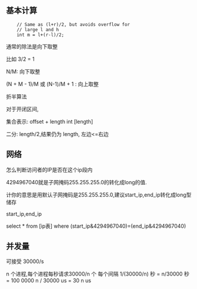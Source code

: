## 基本计算

        // Same as (l+r)/2, but avoids overflow for 
        // large l and h 
        int m = l+(r-l)/2; 

通常的除法是向下取整

比如 3/2 = 1

N/M: 向下取整

(N + M - 1)/M 或 (N-1)/M + 1 : 向上取整

折半算法

对于开闭区间,

集合表示: offset + length
int [length]

二分: length/2,结果仍为 length, 左边<=右边


## 网络

怎么判断访问者的IP是否在这个ip段内

4294967040就是子网掩码255.255.255.0的转化成long的值.

计你的意思是用默认子网掩码是255.255.255.0,建议start_ip,end_ip转化成long型储存

start_ip,end_ip

select * from [ip表] where (start_ip&4294967040)=(end_ip&4294967040)

## 并发量

可接受 30000/s

n 个进程,每个进程每秒请求30000/n 个 每个间隔 1/(30000/n) 秒 = n/30000 秒 = 100 0000 n / 30000 us = 30 n us